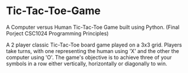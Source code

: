 # Tic-Tac-Toe-Game

A Computer versus Human Tic-Tac-Toe Game built using Python. (Final Porject CSC1024 Programming Principles)

A 2 player classic Tic-Tac-Toe board game played on a 3x3 grid. Players take turns, with one representing the human using 'X' and the other the computer using 'O'. The game's objective is to achieve three of your symbols in a row either vertically, horizontally or diagonally to win.
